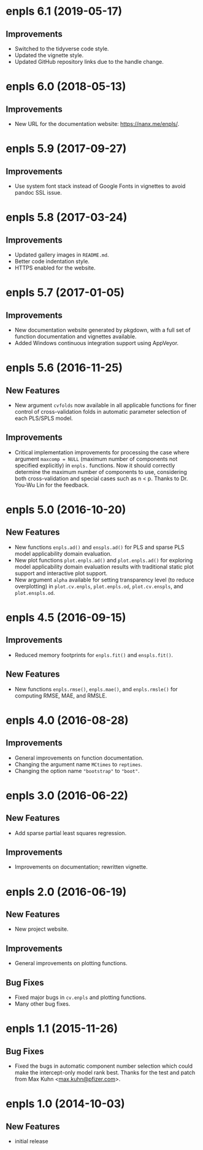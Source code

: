 # enpls 6.1 (2019-05-17)

## Improvements

- Switched to the tidyverse code style.
- Updated the vignette style.
- Updated GitHub repository links due to the handle change.

# enpls 6.0 (2018-05-13)

## Improvements

- New URL for the documentation website: https://nanx.me/enpls/.

# enpls 5.9 (2017-09-27)

## Improvements

- Use system font stack instead of Google Fonts in vignettes to avoid pandoc SSL issue.

# enpls 5.8 (2017-03-24)

## Improvements

- Updated gallery images in `README.md`.
- Better code indentation style.
- HTTPS enabled for the website.

# enpls 5.7 (2017-01-05)

## Improvements

- New documentation website generated by pkgdown,
  with a full set of function documentation and vignettes available.
- Added Windows continuous integration support using AppVeyor.

# enpls 5.6 (2016-11-25)

## New Features

- New argument `cvfolds` now available in all applicable functions for finer control of cross-validation folds in automatic parameter selection of each PLS/SPLS model.

## Improvements

- Critical implementation improvements for processing the case where argument `maxcomp = NULL` (maximum number of components not specified explicitly) in `enpls.` functions. Now it should correctly determine the maximum number of components to use, considering both cross-validation and special cases such as n < p. Thanks to Dr. You-Wu Lin for the feedback.

# enpls 5.0 (2016-10-20)

## New Features

- New functions `enpls.ad()` and `enspls.ad()` for PLS and sparse PLS model applicability domain evaluation.
- New plot functions `plot.enpls.ad()` and `plot.enpls.ad()` for exploring model applicability domain evaluation results with traditional static plot support and interactive plot support.
- New argument `alpha` available for setting transparency level (to reduce overplotting) in `plot.cv.enpls`, `plot.enpls.od`, `plot.cv.enspls`, and `plot.enspls.od`.

# enpls 4.5 (2016-09-15)

## Improvements

- Reduced memory footprints for `enpls.fit()` and `enspls.fit()`.

## New Features

- New functions `enpls.rmse()`, `enpls.mae()`, and `enpls.rmsle()` for computing RMSE, MAE, and RMSLE.

# enpls 4.0 (2016-08-28)

## Improvements

- General improvements on function documentation.
- Changing the argument name `MCtimes` to `reptimes`.
- Changing the option name `"bootstrap"` to `"boot"`.

# enpls 3.0 (2016-06-22)

## New Features

- Add sparse partial least squares regression.

## Improvements

- Improvements on documentation; rewritten vignette.

# enpls 2.0 (2016-06-19)

## New Features

- New project website.

## Improvements

- General improvements on plotting functions.

## Bug Fixes

- Fixed major bugs in `cv.enpls` and plotting functions.
- Many other bug fixes.

# enpls 1.1 (2015-11-26)

##  Bug Fixes

- Fixed the bugs in automatic component number selection which could make
the intercept-only model rank best. Thanks for the test and patch from
Max Kuhn <<max.kuhn@pfizer.com>>.

# enpls 1.0 (2014-10-03)

## New Features

- initial release
